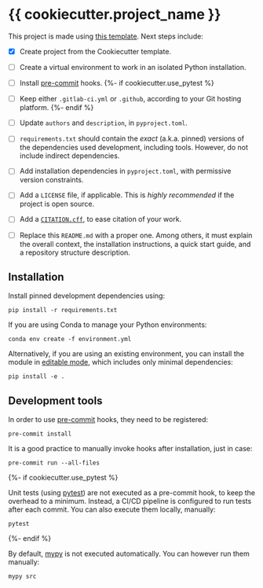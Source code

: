 # {{ cookiecutter.project_name }}

This project is made using [this template](https://github.com/sdsc-innovation/cookiecutter-python).
Next steps include:

 - [x] Create project from the Cookiecutter template.
 - [ ] Create a virtual environment to work in an isolated Python installation.
 - [ ] Install [pre-commit](https://pre-commit.com/) hooks.
{%- if cookiecutter.use_pytest %}
 - [ ] Keep either `.gitlab-ci.yml` or `.github`, according to your Git hosting platform.
{%- endif %}
 - [ ] Update `authors` and `description`, in `pyproject.toml`.
 - [ ] `requirements.txt` should contain the *exact* (a.k.a. pinned) versions of the dependencies used development, including tools. However, do not include indirect dependencies.
 - [ ] Add installation dependencies in `pyproject.toml`, with permissive version constraints.
 - [ ] Add a `LICENSE` file, if applicable. This is *highly recommended* if the project is open source.
 - [ ] Add a [`CITATION.cff`](https://docs.github.com/en/repositories/managing-your-repositorys-settings-and-features/customizing-your-repository/about-citation-files), to ease citation of your work.
 - [ ] Replace this `README.md` with a proper one. Among others, it must explain the overall context, the installation instructions, a quick start guide, and a repository structure description.


## Installation

Install pinned development dependencies using:

```
pip install -r requirements.txt
```

If you are using Conda to manage your Python environments:

```
conda env create -f environment.yml
```

Alternatively, if you are using an existing environment, you can install the module in [editable mode](https://setuptools.pypa.io/en/latest/userguide/development_mode.html), which includes only minimal dependencies:

```
pip install -e .
```


## Development tools

In order to use [pre-commit](https://pre-commit.com/) hooks, they need to be registered:

```
pre-commit install
```

It is a good practice to manually invoke hooks after installation, just in case:

```
pre-commit run --all-files
```
{%- if cookiecutter.use_pytest %}

Unit tests (using [pytest](https://pytest.org/)) are not executed as a pre-commit hook, to keep the overhead to a minimum. Instead, a CI/CD pipeline is configured to run tests after each commit. You can also execute them locally, manually:

```
pytest
```
{%- endif %}

By default, [mypy](https://mypy-lang.org/) is not executed automatically. You can however run them manually:

```
mypy src
```
